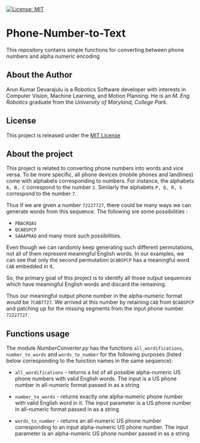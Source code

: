 [![License: MIT](https://img.shields.io/badge/License-MIT-yellow.svg)](https://opensource.org/licenses/MIT)
# Phone-Number-to-Text
This repository contains simple functions for converting between phone numbers and alpha numeric encoding

## About the Author
Arun Kumar Devarajulu is a Robotics Software developer with interests in Computer Vision, Machine Learning, and Motion Planning. 
He is an *M. Eng Robotics* graduate from the *University of Maryland, College Park*.

## License
This project is released under the [MIT License](LICENSE)

## About the project
This project is related to converting phone numbers into words and vice versa. To be more specific, all phone
devices (mobile phones and landlines) come with alphabets corresponding to numbers. For instance, the alphabets `A, B, C`
correspond to the number `2`. Similarly the alphabets `P, Q, R, S` correspond to the number `7`. 

Thus if we are given a number `72227727`, there could be many ways we can generate words from this sequence.
The following sre some possibilities :
- `PBACRQAS`
- `QCABSPCP`
- `SAAAPRAQ`
and many more such possibilities.

Even though we can randomly keep generating such different permutations, not all of them represent meaningful
English words. In our examples, we can see that only the second permutation `QCABSPCP` has a meaningful word `CAB`
embedded in it. 

So, the primary goal of this project is to identify all those output sequences which have meaningful English words and 
discard the remaining.

Thus our meaningful output phone number in the alpha-numeric format would be `7CAB7727`. We arrived at this number by retaining
`CAB` from `QCABSPCP` and patching up for the missing segments from the input phone number `72227727`.

## Functions usage
The module *NumberConverter.py* has the functions `all_wordifications`, `number_to_words` and `words_to_number` for the following
purposes (listed below corresponding to the function names in the same sequence):
- `all_wordifications` - returns a list of all possible alpha-numeric US phone numbers with valid English words. The input is
a US phone number in all-numeric format passed in as a string

- `number_to_words` - returns exactly one alpha-numeric phone number with valid English word in it. The input parameter is 
a US phone number in all-numeric format passed in as a string

- `words_to_number` - returns an all-numeric US phone number corresponding to an input alpha-numeric US phone number. The input
parameter is an alpha-numeric US phone number passed in as a string

  

